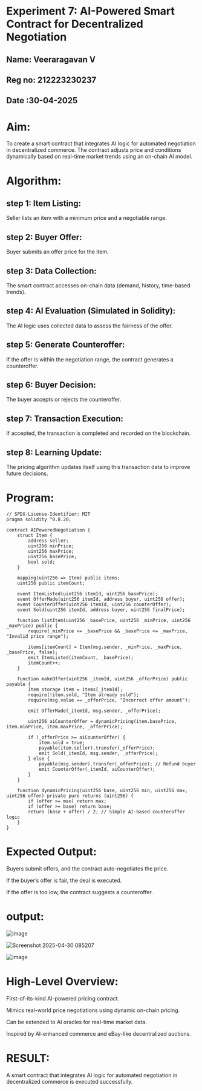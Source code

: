 # Experiment 7: AI-Powered Smart Contract for Decentralized Negotiation
## Name: Veeraragavan V
## Reg no: 212223230237
## Date :30-04-2025
# Aim:
To create a smart contract that integrates AI logic for automated negotiation in decentralized commerce. The contract adjusts price and conditions dynamically based on real-time market trends using an on-chain AI model.

# Algorithm:
## step 1: Item Listing:

Seller lists an item with a minimum price and a negotiable range.

## step 2: Buyer Offer:

Buyer submits an offer price for the item.

## step 3: Data Collection:

The smart contract accesses on-chain data (demand, history, time-based trends).

## step 4: AI Evaluation (Simulated in Solidity):

The AI logic uses collected data to assess the fairness of the offer.

## step 5: Generate Counteroffer:

If the offer is within the negotiation range, the contract generates a counteroffer.

## step 6: Buyer Decision:

The buyer accepts or rejects the counteroffer.

## step 7: Transaction Execution:

If accepted, the transaction is completed and recorded on the blockchain.

## step 8: Learning Update:

The pricing algorithm updates itself using this transaction data to improve future decisions.



# Program:
```
// SPDX-License-Identifier: MIT
pragma solidity ^0.8.20;

contract AIPoweredNegotiation {
    struct Item {
        address seller;
        uint256 minPrice;
        uint256 maxPrice;
        uint256 basePrice;
        bool sold;
    }

    mapping(uint256 => Item) public items;
    uint256 public itemCount;

    event ItemListed(uint256 itemId, uint256 basePrice);
    event OfferMade(uint256 itemId, address buyer, uint256 offer);
    event CounterOffer(uint256 itemId, uint256 counterOffer);
    event Sold(uint256 itemId, address buyer, uint256 finalPrice);

    function listItem(uint256 _basePrice, uint256 _minPrice, uint256 _maxPrice) public {
        require(_minPrice <= _basePrice && _basePrice <= _maxPrice, "Invalid price range");
        
        items[itemCount] = Item(msg.sender, _minPrice, _maxPrice, _basePrice, false);
        emit ItemListed(itemCount, _basePrice);
        itemCount++;
    }

    function makeOffer(uint256 _itemId, uint256 _offerPrice) public payable {
        Item storage item = items[_itemId];
        require(!item.sold, "Item already sold");
        require(msg.value == _offerPrice, "Incorrect offer amount");

        emit OfferMade(_itemId, msg.sender, _offerPrice);

        uint256 aiCounterOffer = dynamicPricing(item.basePrice, item.minPrice, item.maxPrice, _offerPrice);

        if (_offerPrice >= aiCounterOffer) {
            item.sold = true;
            payable(item.seller).transfer(_offerPrice);
            emit Sold(_itemId, msg.sender, _offerPrice);
        } else {
            payable(msg.sender).transfer(_offerPrice); // Refund buyer
            emit CounterOffer(_itemId, aiCounterOffer);
        }
    }

    function dynamicPricing(uint256 base, uint256 min, uint256 max, uint256 offer) private pure returns (uint256) {
        if (offer >= max) return max;
        if (offer >= base) return base;
        return (base + offer) / 2; // Simple AI-based counteroffer logic
    }
}
```

# Expected Output:
Buyers submit offers, and the contract auto-negotiates the price.


If the buyer’s offer is fair, the deal is executed.


If the offer is too low, the contract suggests a counteroffer.

# output:
![image](https://github.com/user-attachments/assets/44f07da9-f226-40bc-a481-5dee2caac510)

![Screenshot 2025-04-30 085207](https://github.com/user-attachments/assets/fab4927e-fe0f-4021-9e5d-28c54cd101d9)

![image](https://github.com/user-attachments/assets/a554ead3-0e76-47f6-b256-c37686f72052)



# High-Level Overview:
First-of-its-kind AI-powered pricing contract.


Mimics real-world price negotiations using dynamic on-chain pricing.


Can be extended to AI oracles for real-time market data.


Inspired by AI-enhanced commerce and eBay-like decentralized auctions.

# RESULT:
A smart contract that integrates AI logic for automated negotiation in decentralized commerce is executed successfully.

